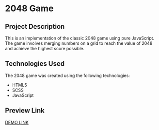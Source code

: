 # 2048 Game

## Project Description
This is an implementation of the classic 2048 game using pure JavaScript. The game involves merging numbers on a grid to reach the value of 2048 and achieve the highest score possible.

## Technologies Used
The 2048 game was created using the following technologies:
- HTML5
- SCSS
- JavaScript

## Preview Link
[DEMO LINK](https://LiliiaDanylenko.github.io/js_2048_game/)

